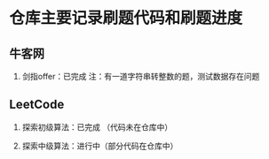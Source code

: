 # 仓库主要记录刷题代码和刷题进度

## 牛客网
1. 剑指offer：已完成
注：有一道字符串转整数的题，测试数据存在问题

## LeetCode

1. 探索初级算法：已完成 （代码未在仓库中）

2. 探索中级算法：进行中（部分代码在仓库中）